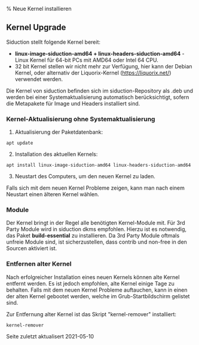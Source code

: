 % Neue Kernel installieren

## Kernel Upgrade

Siduction stellt folgende Kernel bereit:

+ **linux-image-siduction-amd64  +  linux-headers-siduction-amd64**  - Linux Kernel für 64-bit PCs mit AMD64 oder Intel 64 CPU.
+ 32 bit Kernel stellen wir nicht mehr zur Verfügung, hier kann der Debian Kernel, oder alternativ der Liquorix-Kernel (https://liquorix.net/) verwendet werden.

Die Kernel von siduction befinden sich im siduction-Repository als .deb und werden bei einer Systemaktualisierung automatisch berücksichtigt, sofern die Metapakete für Image und Headers installiert sind.


### Kernel-Aktualisierung ohne Systemaktualisierung

1. Aktualisierung der Paketdatenbank:

  ~~~
  apt update
  ~~~

2. Installation des aktuellen Kernels:

  ~~~
  apt install linux-image-siduction-amd64 linux-headers-siduction-amd64
  ~~~

3. Neustart des Computers, um den neuen Kernel zu laden.

  Falls sich mit dem neuen Kernel Probleme zeigen, kann man nach einem Neustart einen älteren Kernel wählen.


### Module

Der Kernel bringt in der Regel alle benötigten Kernel-Module mit. Für 3rd Party Module wird in siduction dkms empfohlen.
Hierzu ist es notwendig, das Paket **build-essential** zu installieren. Da 3rd Party Module oftmals unfreie Module sind, ist sicherzustellen,
dass contrib und non-free in den Sourcen aktiviert ist.

### Entfernen alter Kernel

Nach erfolgreicher Installation eines neuen Kernels können alte Kernel entfernt werden. Es ist jedoch empfohlen, alte Kernel einige Tage zu behalten. Falls mit dem neuen Kernel Probleme auftauchen, kann in einen der alten Kernel gebootet werden, welche im Grub-Startbildschirm gelistet sind.

Zur Entfernung alter Kernel ist das Skript "kernel-remover"  installiert:

~~~
kernel-remover
~~~

<div id="rev">Seite zuletzt aktualisert 2021-05-10</div>
